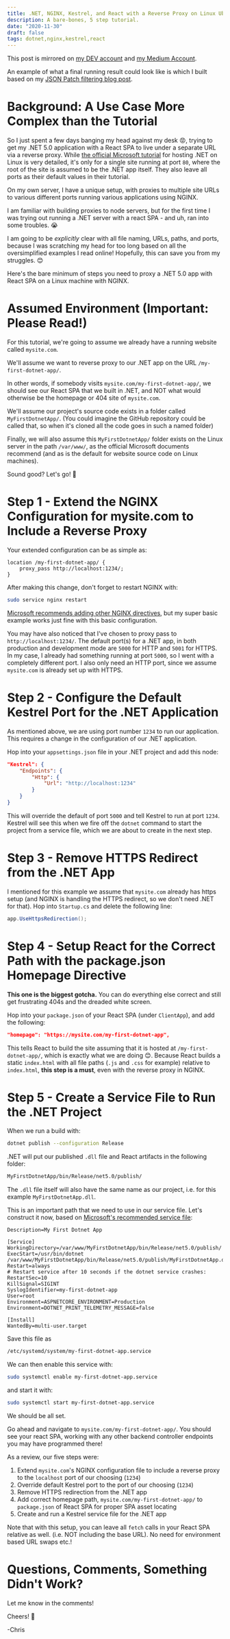 ```yaml
---
title: .NET, NGINX, Kestrel, and React with a Reverse Proxy on Linux Ubuntu
description: A bare-bones, 5 step tutorial.
date: "2020-11-30"
draft: false
tags: dotnet,nginx,kestrel,react
---
```


This post is mirrored on [my DEV account](https://dev.to/fullstackchris/net-nginx-kestrel-and-react-with-a-reverse-proxy-on-linux-ubuntu-3gob) and [my Medium Account](https://chrisfrewin.medium.com/net-nginx-kestrel-and-react-with-a-reverse-proxy-on-linux-ubuntu-6f3b7d882206).

An example of what a final running result could look like is which I built based on my [JSON Patch filtering blog post](https://chrisfrew.in/blog/filtering-json-patch-in-c-sharp/).

# Background: A Use Case More Complex than the Tutorial

So I just spent a few days banging my head against my desk :rage:, trying to get my .NET 5.0 application with a React SPA to live under a separate URL via a reverse proxy. While [the official Microsoft tutorial](https://docs.microsoft.com/en-us/aspnet/core/host-and-deploy/linux-nginx?view=aspnetcore-5.0) for hosting .NET on Linux is very detailed, it's only for a single site running at port `80`, where the root of the site is assumed to be the .NET app itself. They also leave all ports as their default values in their tutorial.

On my own server, I have a unique setup, with proxies to multiple site URLs to various different ports running various applications using NGINX. 

I am familiar with building proxies to node servers, but for the first time I was trying out running a .NET server with a react SPA - and uh, ran into some troubles. :sob:

I am going to be _explicitly_ clear with all file naming, URLs, paths, and ports, because I was scratching my head for too long based on all the oversimplified examples I read online! Hopefully, this can save you from my struggles. 😊

Here's the bare minimum of steps you need to proxy a .NET 5.0 app with React SPA on a Linux machine with NGINX.

# Assumed Environment (Important: Please Read!)

For this tutorial, we're going to assume we already have a running website called `mysite.com`. 

We'll assume we want to reverse proxy to our .NET app on the URL `/my-first-dotnet-app/`. 

In other words, if somebody visits `mysite.com/my-first-dotnet-app/`, we should see our React SPA that we built in .NET, and NOT what would otherwise be the homepage or 404 site of `mysite.com`.

We'll assume our project's source code exists in a folder called `MyFirstDotnetApp/`. (You could imagine the GitHub repository could be called that, so when it's cloned all the code goes in such a named folder)

Finally, we will also assume this `MyFirstDotnetApp/` folder exists on the Linux server in the path `/var/www/`, as the official Microsoft documents recommend (and as is the default for website source code on Linux machines).

Sound good? Let's go! :rocket:

# Step 1 - Extend the NGINX Configuration for mysite.com to Include a Reverse Proxy

Your extended configuration can be as simple as:

```nginx
location /my-first-dotnet-app/ {
    proxy_pass http://localhost:1234/;
}
```

After making this change, don't forget to restart NGINX with:

```bash
sudo service nginx restart
```

[Microsoft recommends adding other NGINX directives](https://docs.microsoft.com/en-us/aspnet/core/host-and-deploy/linux-nginx?view=aspnetcore-5.0), but my super basic example works just fine with this basic configuration. 

You may have also noticed that I've chosen to proxy pass to `http://localhost:1234/`. The default port(s) for a .NET app, in both production and development mode are `5000` for HTTP and `5001` for HTTPS. In my case, I already had something running at port `5000`, so I went with a completely different port. I also only need an HTTP port, since we assume `mysite.com` is already set up with HTTPS.

# Step 2 - Configure the Default Kestrel Port for the .NET Application

As mentioned above, we are using port number `1234` to run our application. This requires a change in the configuration of our .NET application.

Hop into your `appsettings.json` file in your .NET project and add this node:

```json
"Kestrel": {
    "Endpoints": {
        "Http": {
            "Url": "http://localhost:1234"
        }
    }
}
```

This will override the default of port `5000` and tell Kestrel to run at port `1234`. Kestrel will see this when we fire off the `dotnet` command to start the project from a service file, which we are about to create in the next step.

# Step 3 - Remove HTTPS Redirect from the .NET App

I mentioned for this example we assume that `mysite.com` already has https setup (and NGINX is handling the HTTPS redirect, so we don't need .NET for that). Hop into `Startup.cs` and delete the following line:

```csharp
app.UseHttpsRedirection();
```

# Step 4 - Setup React for the Correct Path with the package.json Homepage Directive

**This one is the biggest gotcha.** You can do everything else correct and still get frustrating 404s and the dreaded white screen.

Hop into your `package.json` of your React SPA (under `ClientApp`), and add the following:

```json
"homepage": "https://mysite.com/my-first-dotnet-app",
```

This tells React to build the site assuming that it is hosted at `/my-first-dotnet-app/`, which is exactly what we are doing 😊. Because React builds a static `index.html` with all file paths (`.js` and `.css` for example) relative to `index.html`, **this step is a must**, even with the reverse proxy in NGINX.

# Step 5 - Create a Service File to Run the .NET Project

When we run a build with:

```bash
dotnet publish --configuration Release
```

.NET will put our published `.dll` file and React artifacts in the following folder:

```bash
MyFirstDotnetApp/bin/Release/net5.0/publish/
```

The `.dll` file itself will also have the same name as our project, i.e. for this example `MyFirstDotnetApp.dll`.

This is an important path that we need to use in our service file. Let's construct it now, based on [Microsoft's recommended service file](https://docs.microsoft.com/en-us/aspnet/core/host-and-deploy/linux-nginx?view=aspnetcore-5.0):

```
Description=My First Dotnet App

[Service]
WorkingDirectory=/var/www/MyFirstDotnetApp/bin/Release/net5.0/publish/
ExecStart=/usr/bin/dotnet /var/www/MyFirstDotnetApp/bin/Release/net5.0/publish/MyFirstDotnetApp.dll
Restart=always
# Restart service after 10 seconds if the dotnet service crashes:
RestartSec=10
KillSignal=SIGINT
SyslogIdentifier=my-first-dotnet-app
User=root
Environment=ASPNETCORE_ENVIRONMENT=Production
Environment=DOTNET_PRINT_TELEMETRY_MESSAGE=false

[Install]
WantedBy=multi-user.target
```

Save this file as

```bash
/etc/systemd/system/my-first-dotnet-app.service
```

We can then enable this service with:

```bash
sudo systemctl enable my-first-dotnet-app.service
```

and start it with:

```bash
sudo systemctl start my-first-dotnet-app.service
```

We should be all set. 

Go ahead and navigate to `mysite.com/my-first-dotnet-app/`. You should see your react SPA, working with any other backend controller endpoints you may have programmed there!

As a review, our five steps were:

1. Extend `mysite.com`'s NGINX configuration file to include a reverse proxy to the `localhost` port of our choosing (`1234`)
2. Override default Kestrel port to the port of our choosing (`1234`)
3. Remove HTTPS redirection from the .NET app
4. Add correct homepage path, `mysite.com/my-first-dotnet-app/` to `package.json` of React SPA for proper SPA asset locating
5. Create and run a Kestrel service file for the .NET app

Note that with this setup, you can leave all `fetch` calls in your React SPA relative as well. (i.e. NOT including the base URL). No need for environment based URL swaps etc.!

# Questions, Comments, Something Didn't Work?

Let me know in the comments!

Cheers! 🍺

-Chris